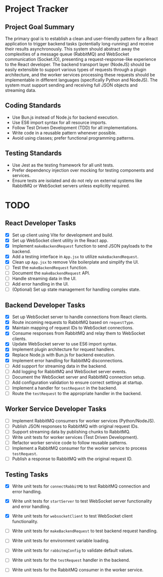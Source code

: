 # Project Tracker

## Project Goal Summary

The primary goal is to establish a clean and user-friendly pattern for a React application to trigger backend tasks (potentially long-running) and receive their results asynchronously. This system should abstract away the complexities of a message queue (RabbitMQ) and WebSocket communication (Socket.IO), presenting a request-response-like experience to the React developer. The backend transport layer (NodeJS) should be easily extensible to support various types of requests through a plugin architecture, and the worker services processing these requests should be implementable in different languages (specifically Python and NodeJS). The system must support sending and receiving full JSON objects and streaming data.

## Coding Standards

- Use Bun.js instead of Node.js for backend execution.
- Use ES6 import syntax for all resource imports.
- Follow Test Driven Development (TDD) for all implementations.
- Write code in a reusable pattern whenever possible.
- Avoid using classes; prefer functional programming patterns.

## Testing Standards

- Use Jest as the testing framework for all unit tests.
- Prefer dependency injection over mocking for testing components and services.
- Ensure tests are isolated and do not rely on external systems like RabbitMQ or WebSocket servers unless explicitly required.

# TODO

## React Developer Tasks

- [x] Set up client using Vite for development and build.
- [x] Set up WebSocket client utility in the React app.
- [x] Implement `makeBackendRequest` function to send JSON payloads to the backend.
- [x] Add a testing interface in `App.jsx` to utilize `makeBackendRequest`.
- [x] Clean up `App.jsx` to remove Vite boilerplate and simplify the UI.
- [ ] Test the `makeBackendRequest` function.
- [ ] Document the `makeBackendRequest` API.
- [ ] Handle streaming data in the UI.
- [ ] Add error handling in the UI.
- [ ] (Optional) Set up state management for handling complex state.

## Backend Developer Tasks

- [x] Set up WebSocket server to handle connections from React clients.
- [x] Route incoming requests to RabbitMQ based on `requestType`.
- [x] Maintain mapping of request IDs to WebSocket connections.
- [x] Consume responses from RabbitMQ and relay them to WebSocket clients.
- [x] Update WebSocket server to use ES6 import syntax.
- [x] Implement plugin architecture for request handlers.
- [x] Replace Node.js with Bun.js for backend execution.
- [x] Implement error handling for RabbitMQ disconnections.
- [ ] Add support for streaming data in the backend.
- [ ] Add logging for RabbitMQ and WebSocket server events.
- [ ] Document the WebSocket server and RabbitMQ connection setup.
- [ ] Add configuration validation to ensure correct settings at startup.
- [ ] Implement a handler for `testRequest` in the backend.
- [ ] Route the `testRequest` to the appropriate handler in the backend.

## Worker Service Developer Tasks

- [ ] Implement RabbitMQ consumers for worker services (Python/NodeJS).
- [ ] Publish JSON responses to RabbitMQ with original request IDs.
- [ ] Support streaming data by publishing chunks to RabbitMQ.
- [ ] Write unit tests for worker services (Test Driven Development).
- [ ] Refactor worker service code to follow reusable patterns.
- [ ] Implement a RabbitMQ consumer for the worker service to process `testRequest`.
- [ ] Publish a response to RabbitMQ with the original request ID.

## Testing Tasks

- [x] Write unit tests for `connectRabbitMQ` to test RabbitMQ connection and error handling.
- [x] Write unit tests for `startServer` to test WebSocket server functionality and error handling.
- [x] Write unit tests for `websocketClient` to test WebSocket client functionality.
- [ ] Write unit tests for `makeBackendRequest` to test backend request handling.
- [ ] Write unit tests for environment variable loading.
- [ ] Write unit tests for `rabbitmqConfig` to validate default values.
- [ ] Write unit tests for the `testRequest` handler in the backend.
- [ ] Write unit tests for the RabbitMQ consumer in the worker service.



